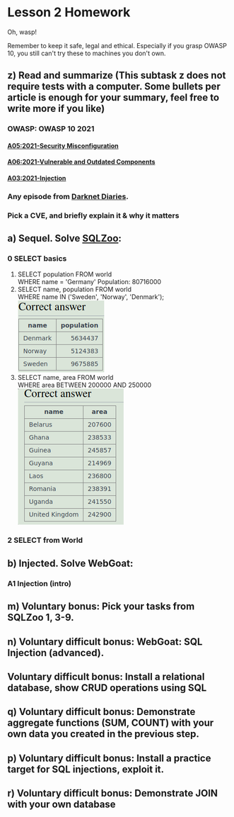 # Lesson 2 Homework

Oh, wasp!  

Remember to keep it safe, legal and ethical. Especially if you grasp OWASP 10, you still can't try these to machines you don't own.  

## z) Read and summarize (This subtask z does not require tests with a computer. Some bullets per article is enough for your summary, feel free to write more if you like)  

### OWASP: OWASP 10 2021  
#### [A05:2021-Security Misconfiguration](https://owasp.org/Top10/A05_2021-Security_Misconfiguration/)
   
#### [A06:2021-Vulnerable and Outdated Components](https://owasp.org/Top10/A06_2021-Vulnerable_and_Outdated_Components/)
  
#### [A03:2021-Injection](https://owasp.org/Top10/A03_2021-Injection/)

  
### Any episode from [Darknet Diaries](https://darknetdiaries.com/).  
  
### Pick a CVE, and briefly explain it & why it matters  
  
## a) Sequel. Solve [SQLZoo](https://sqlzoo.net/wiki/SQL_Tutorial):

### 0 SELECT basics  

1. SELECT population FROM world  
    WHERE name = 'Germany' 
    Population: 80716000  
2. SELECT name, population FROM world  
    WHERE name IN ('Sweden', 'Norway', 'Denmark');  
    <img src="Pictures/Lesson2/sqlZoo0-2.png">  
3. SELECT name, area FROM world  
    WHERE area BETWEEN 200000 AND 250000  
    <img src="Pictures/Lesson2/sqlZoo0-3.png">

### 2 SELECT from World  
  
## b) Injected. Solve WebGoat:  

### A1 Injection (intro)  

## m) Voluntary bonus: Pick your tasks from SQLZoo 1, 3-9.    

## n) Voluntary difficult bonus: WebGoat: SQL Injection (advanced).  

  
## Voluntary difficult bonus: Install a relational database, show CRUD operations using SQL  
  
    
## q) Voluntary difficult bonus: Demonstrate aggregate functions (SUM, COUNT) with your own data you created in the previous step.  

  
## p) Voluntary difficult bonus: Install a practice target for SQL injections, exploit it.  

  
## r) Voluntary difficult bonus: Demonstrate JOIN with your own database  

